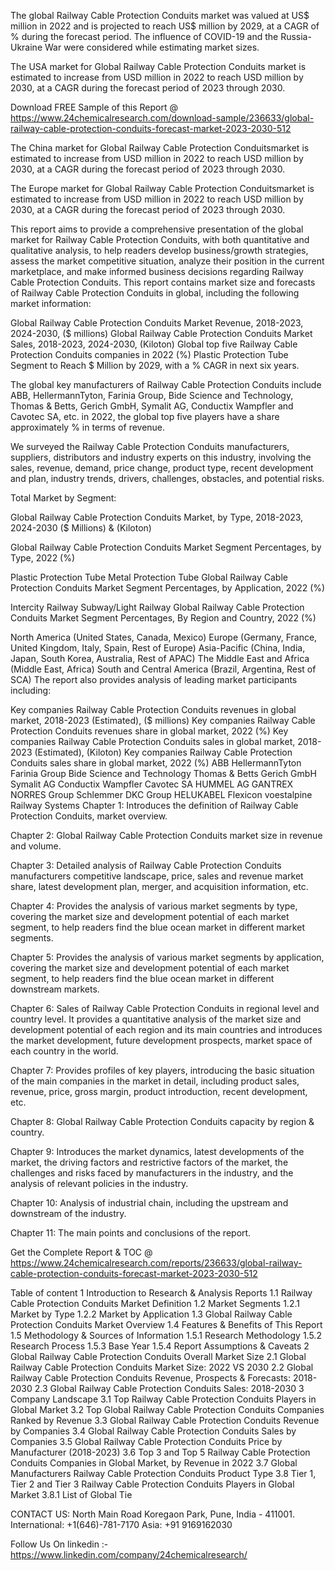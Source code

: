 The global Railway Cable Protection Conduits market was valued at US$ million in 2022 and is projected to reach US$ million by 2029, at a CAGR of % during the forecast period. The influence of COVID-19 and the Russia-Ukraine War were considered while estimating market sizes.

The USA market for Global Railway Cable Protection Conduits market is estimated to increase from USD million in 2022 to reach USD million by 2030, at a CAGR during the forecast period of 2023 through 2030.

Download FREE Sample of this Report @ https://www.24chemicalresearch.com/download-sample/236633/global-railway-cable-protection-conduits-forecast-market-2023-2030-512

The China market for Global Railway Cable Protection Conduitsmarket is estimated to increase from USD million in 2022 to reach USD million by 2030, at a CAGR during the forecast period of 2023 through 2030.

The Europe market for Global Railway Cable Protection Conduitsmarket is estimated to increase from USD million in 2022 to reach USD million by 2030, at a CAGR during the forecast period of 2023 through 2030.

This report aims to provide a comprehensive presentation of the global market for Railway Cable Protection Conduits, with both quantitative and qualitative analysis, to help readers develop business/growth strategies, assess the market competitive situation, analyze their position in the current marketplace, and make informed business decisions regarding Railway Cable Protection Conduits. This report contains market size and forecasts of Railway Cable Protection Conduits in global, including the following market information:

Global Railway Cable Protection Conduits Market Revenue, 2018-2023, 2024-2030, ($ millions)
Global Railway Cable Protection Conduits Market Sales, 2018-2023, 2024-2030, (Kiloton)
Global top five Railway Cable Protection Conduits companies in 2022 (%)
Plastic Protection Tube Segment to Reach $ Million by 2029, with a % CAGR in next six years.

The global key manufacturers of Railway Cable Protection Conduits include ABB, HellermannTyton, Farinia Group, Bide Science and Technology, Thomas & Betts, Gerich GmbH, Symalit AG, Conductix Wampfler and Cavotec SA, etc. in 2022, the global top five players have a share approximately % in terms of revenue.

We surveyed the Railway Cable Protection Conduits manufacturers, suppliers, distributors and industry experts on this industry, involving the sales, revenue, demand, price change, product type, recent development and plan, industry trends, drivers, challenges, obstacles, and potential risks.

Total Market by Segment:

Global Railway Cable Protection Conduits Market, by Type, 2018-2023, 2024-2030 ($ Millions) & (Kiloton)

Global Railway Cable Protection Conduits Market Segment Percentages, by Type, 2022 (%)

Plastic Protection Tube
Metal Protection Tube
Global Railway Cable Protection Conduits Market Segment Percentages, by Application, 2022 (%)

Intercity Railway
Subway/Light Railway
Global Railway Cable Protection Conduits Market Segment Percentages, By Region and Country, 2022 (%)

North America (United States, Canada, Mexico)
Europe (Germany, France, United Kingdom, Italy, Spain, Rest of Europe)
Asia-Pacific (China, India, Japan, South Korea, Australia, Rest of APAC)
The Middle East and Africa (Middle East, Africa)
South and Central America (Brazil, Argentina, Rest of SCA)
The report also provides analysis of leading market participants including:

Key companies Railway Cable Protection Conduits revenues in global market, 2018-2023 (Estimated), ($ millions)
Key companies Railway Cable Protection Conduits revenues share in global market, 2022 (%)
Key companies Railway Cable Protection Conduits sales in global market, 2018-2023 (Estimated), (Kiloton)
Key companies Railway Cable Protection Conduits sales share in global market, 2022 (%)
ABB
HellermannTyton
Farinia Group
Bide Science and Technology
Thomas & Betts
Gerich GmbH
Symalit AG
Conductix Wampfler
Cavotec SA
HUMMEL AG
GANTREX
NORRES Group
Schlemmer
DKC Group
HELUKABEL
Flexicon
voestalpine Railway Systems
Chapter 1: Introduces the definition of Railway Cable Protection Conduits, market overview.

Chapter 2: Global Railway Cable Protection Conduits market size in revenue and volume.

Chapter 3: Detailed analysis of Railway Cable Protection Conduits manufacturers competitive landscape, price, sales and revenue market share, latest development plan, merger, and acquisition information, etc.

Chapter 4: Provides the analysis of various market segments by type, covering the market size and development potential of each market segment, to help readers find the blue ocean market in different market segments.

Chapter 5: Provides the analysis of various market segments by application, covering the market size and development potential of each market segment, to help readers find the blue ocean market in different downstream markets.

Chapter 6: Sales of Railway Cable Protection Conduits in regional level and country level. It provides a quantitative analysis of the market size and development potential of each region and its main countries and introduces the market development, future development prospects, market space of each country in the world.

Chapter 7: Provides profiles of key players, introducing the basic situation of the main companies in the market in detail, including product sales, revenue, price, gross margin, product introduction, recent development, etc.

Chapter 8: Global Railway Cable Protection Conduits capacity by region & country.

Chapter 9: Introduces the market dynamics, latest developments of the market, the driving factors and restrictive factors of the market, the challenges and risks faced by manufacturers in the industry, and the analysis of relevant policies in the industry.

Chapter 10: Analysis of industrial chain, including the upstream and downstream of the industry.

Chapter 11: The main points and conclusions of the report.

Get the Complete Report & TOC @ https://www.24chemicalresearch.com/reports/236633/global-railway-cable-protection-conduits-forecast-market-2023-2030-512

Table of content
1 Introduction to Research & Analysis Reports
1.1 Railway Cable Protection Conduits Market Definition
1.2 Market Segments
1.2.1 Market by Type
1.2.2 Market by Application
1.3 Global Railway Cable Protection Conduits Market Overview
1.4 Features & Benefits of This Report
1.5 Methodology & Sources of Information
1.5.1 Research Methodology
1.5.2 Research Process
1.5.3 Base Year
1.5.4 Report Assumptions & Caveats
2 Global Railway Cable Protection Conduits Overall Market Size
2.1 Global Railway Cable Protection Conduits Market Size: 2022 VS 2030
2.2 Global Railway Cable Protection Conduits Revenue, Prospects & Forecasts: 2018-2030
2.3 Global Railway Cable Protection Conduits Sales: 2018-2030
3 Company Landscape
3.1 Top Railway Cable Protection Conduits Players in Global Market
3.2 Top Global Railway Cable Protection Conduits Companies Ranked by Revenue
3.3 Global Railway Cable Protection Conduits Revenue by Companies
3.4 Global Railway Cable Protection Conduits Sales by Companies
3.5 Global Railway Cable Protection Conduits Price by Manufacturer (2018-2023)
3.6 Top 3 and Top 5 Railway Cable Protection Conduits Companies in Global Market, by Revenue in 2022
3.7 Global Manufacturers Railway Cable Protection Conduits Product Type
3.8 Tier 1, Tier 2 and Tier 3 Railway Cable Protection Conduits Players in Global Market
3.8.1 List of Global Tie

CONTACT US:
North Main Road Koregaon Park, Pune, India - 411001.
International: +1(646)-781-7170
Asia: +91 9169162030

Follow Us On linkedin :- https://www.linkedin.com/company/24chemicalresearch/
